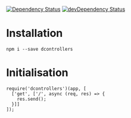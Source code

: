 [![Dependency Status](https://david-dm.org/dnode/dcontrollers/status.svg)](https://david-dm.org/dnode/dcontrollers)
[![devDependency Status](https://david-dm.org/dnode/dcontrollers/dev-status.svg)](https://david-dm.org/dnode/dcontrollers?type=dev)

# Installation

`npm i --save dcontrollers`


# Initialisation

```
require('dcontrollers')(app, [
  ['get', ['/', async (req, res) => {
    res.send();
  }]]
]);
```
